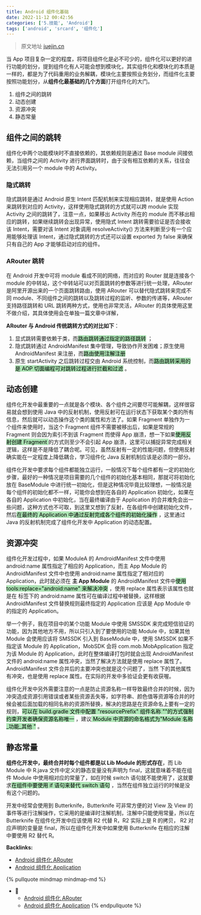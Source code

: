 ```yaml
---
title: Android 组件化基础
date: 2022-11-12 00:42:56
categories: ['5.技能', 'Android']
tags: ['android', 'srcard', '组件化']
---
```


> 原文地址 [juejin.cn](https://juejin.cn/post/6844904026027327501)

当 App 项目复杂一定的程度，将项目组件化是必不可少的，组件化可以更好的进行功能的划分，提到组件化有人可能会想到模块化，其实组件化和模块化的本质是一样的，都是为了代码重用的业务解耦，模块化主要按照业务划分，而组件化主要按照功能划分，从**组件化最基础的几个方面**打开组件化的大门。
  
1.  组件之间的跳转
2.  动态创建
3.  资源冲突
4.  静态常量
<!--SR:!2025-12-14,683,250-->
  
  
## 组件之间的跳转

组件化中两个功能模块时不直接依赖的，其依赖规则是通过 Base module 间接依赖，当组件之间的 Activity 进行界面跳转时，由于没有相互依赖的关系，往往会无法引用另一个 module 中的 Activity。
  
  
### 隐式跳转

隐式跳转是通过 Android 原生 Intent 匹配机制来实现相应跳转，就是使用 Action 来跳转到对应的 Activity，这样使用隐式跳转的方式就可以跨 module 实现 Activity 之间的跳转了，注意一点，如果移出 Activity 所在的 module 而不移出相应的跳转，如果继续跳转会出现异常，使用隐式 Intent 跳转需要验证是否会接收该 Intent，需要对该 Intent 对象调用 resolveActivity() 方法来判断至少有一个应用能够处理该 Intent，通过隐式跳转的方式还可以设置 exported 为 false 来确保只有自己的 App 才能够启动对应的组件。
  
  
### ARouter 跳转

在 Android 开发中可将 module 看成不同的网络，而对应的 Router 就是连接各个 module 的中转站，这个中转站可以对页面跳转的参数等进行统一处理，ARouter 是阿里开源出来的一个页面跳转路由，使用 ARouter 可以替代隐式跳转来完成不同 module、不同组件之间的跳转以及跳转过程的监听、参数的传递等，ARouter 支持路径跳转和 URL 跳转两种方式，使用也非常灵活，ARouter 的具体使用这里不做介绍，其具体使用会在单独一篇文章中详解，

**ARouter 与 Android 传统跳转方式的对比如下**：
  
1.  显式跳转需要依赖于类，而<mark style="background: #83d98fA6;">路由跳转通过指定的路径跳转</mark> ；
2.  隐式跳转通过 AndroidManifest 集中管理，导致协作开发困难；原生使用 AndroidManifest 来注册，而<mark style="background: #83d98fA6;">路由使用注解注册</mark> 
3.  原生 startActivity 之后跳转过程交由 Android 系统控制，而<mark style="background: #83d98fA6;">路由跳转采用的是 AOP 切面编程可对跳转过程进行拦截和过滤</mark> 。
<!--SR:!2024-12-19,473,250-->
  
  
## 动态创建

  
组件化开发中最重要的一点就是各个模块、各个组件之间要尽可能解耦，这样很容易就会想到使用 Java 中的反射机制，使用反射可在运行状态下获取某个类的所有信息，然后就可以动态操作这个类的属性和方法了。如果 Fragment 单独作为一个组件来使用时，当这个 Fragment 组件不需要被移出后，如果是常规的 Fragment 则会因为索引不到该 Fragment 而使得 App 崩溃，想一下如果<mark style="background: #83d98fA6;">使用反射创建 Fragment </mark> 的方式则至少不会引起 App 崩溃，这里可以捕捉异常完成相关逻辑，这样是不是降低了耦合呢。可见，虽然反射有一定的性能问题，但使用反射确实能在一定程度上降低耦合，学习组件化 Java 反射机制应该是必须的一部分。
  
组件化开发中要求每个组件都能独立运行，一般情况下每个组件都有一定的初始化步骤，最好的一种情况是项目需要的几个组件的初始化基本相同，那就可将初始化放在 BaseModule 中进行统一初始化，但是这种情况毕竟比较理想，一般情况是每个组件的初始化都不一样，可能你会想到在各自的 Application 初始化，如果在各自的 Application 中初始化，当在最终编译由于 Application 的合并难免会出一些问题，这种方式也不可取，到这里又想到了反射，在各组件中创建初始化文件，然后<mark style="background: #83d98fA6;">在最终的 Application 中通过反射完成各个组件的初始化操作</mark> ，这里通过 Java 的反射机制完成了组件化开发中 Application 的动态配置。
<!--SR:!2025-01-18,497,250-->
  
  
## 资源冲突

  
组件化开发过程中，如果 ModuleA 的 AmdroidManifest 文件中使用 android:name 属性指定了相应的 Application，而主 App Module 的 AndroidManifest 文件中也使用 android:name 属性指定了相对应的 Application，此时就必须在 **主 App Module** 的 AndroidManifest 文件中<mark style="background: #83d98fA6;">使用 tools:replace="android:name" 来解决冲突</mark> ，使用 replace 属性表示该属性也就是在 标签下的 android:name 属性可在编译过程中被替换，这样根据 AndroidManifest 文件替换规则最终指定的 Application 应该是 App Module 中的指定的 Application。
  
举一个例子，我在项目中的某个功能 Module 中使用 SMSSDK 来完成短信验证的功能，因为其他地方不用，所以只引入到了要使用的功能 Module 中，如果其他 Module 会使用应该将 SMSSDK 引入到 BaseModule 中，使用 SMSSDK 如果不指定该 Module 的 Application，MobSDK 会将 com.mob.MobApplication 指定为该 Module 的 Application，此时在整体编译打包时就会出现 AndroidManifest 文件的 android:name 属性冲突，当然了解决方法就是使用 replace 属性了。 AndroidManifest 文件合并后的主要冲突也就是这个问题了，当然 下的其他属性有冲突，也是使用 replace 属性。在实际的开发中多验证会更有收获喔。
  
组件化开发中另外需要注意的一点是防止资源名称一样导致最终合并的时候，因为冲突造成资源引用错误或者某些资源丢失等，如字符串、颜色值等资源等合并的时候会被后面加载的相同名称的资源所替换，解决的思路是在资源命名上要有一定的规则，<mark style="background: #83d98fA6;">可以在 build.gradle 文件中配置 "resourcePrefix" 组件名称 ""的方式强制约束开发者确保资源名称唯一</mark> ，建议<mark style="background: #83d98fA6;"> Module 中资源的命名格式为"Module 名称_功能_其他 "</mark> 。
<!--SR:!2025-04-23,403,230-->
  
  
## 静态常量

  
**组件化开发中，最终合并时每个组件都是以 Lib Module 的形式存在**，而 Lib Module 中 R.java 文件中定义的静态变量没有声明为 final，这就意味着不能在组件 Module 中使用相对应的常量了，如在时候 switch 语句就不能使用了，这就要求<mark style="background: #83d98fA6;">在组件中要使用 if 语句来替代 switch 语句</mark> ，当然在组件独立运行的时候是没有这个问题的。
  
开发中经常会使用到 Butterknife，Butterknife 可非常方便的对 View 及 View 的事件等进行注解操作，它采用的是编译时注解机制，注解中只能使用常量，所以在 Butterknife 在组件化开发中应该使用 R2 代替 R，R2 实际上是 R 的拷贝， R2 对应声明的变量是 final，所以在组件化开发中如果使用 Butterknife 在相应的注解中要使用 R2 替代 R。
<!--SR:!2025-01-05,487,250-->


**Backlinks:**

- [Android 组件化 ARouter](../8abe118f14be78884377a6dfc907d6cf95994120)
- [Android 组件化 Application](../28dd4828541f68e92120f55d44762989d0ad2a57)

{% pullquote mindmap mindmap-md %}
- 🔵
  - [Android 组件化 ARouter](../8abe118f14be78884377a6dfc907d6cf95994120)
  - [Android 组件化 Application](../28dd4828541f68e92120f55d44762989d0ad2a57)
{% endpullquote %}